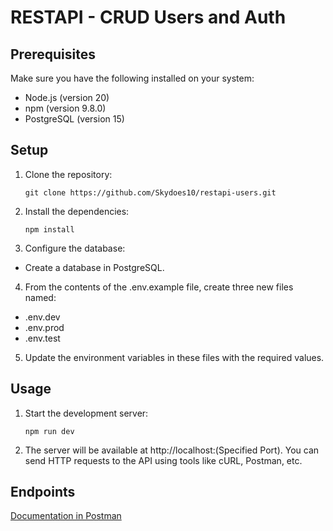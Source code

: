 # RESTAPI - CRUD Users and Auth

## Prerequisites

Make sure you have the following installed on your system:

-   Node.js (version 20)
-   npm (version 9.8.0)
-   PostgreSQL (version 15)

## Setup

1. Clone the repository:

    ```shell
    git clone https://github.com/Skydoes10/restapi-users.git

    ```

2. Install the dependencies:

    ```shell
    npm install
    ```

3. Configure the database:

-   Create a database in PostgreSQL.

4. From the contents of the .env.example file, create three new files named:

-   .env.dev
-   .env.prod
-   .env.test

5. Update the environment variables in these files with the required values.

## Usage

1. Start the development server:

    ```shell
    npm run dev
    ```

2. The server will be available at http://localhost:(Specified Port). You can send HTTP requests to the API using tools like cURL, Postman, etc.

## Endpoints

[Documentation in Postman](https://documenter.getpostman.com/view/20985153/2s946bCag8)
